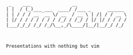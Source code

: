             _    ___               __
           | |  / (_)___ ___  ____/ /___ _      ______
           | | / / / __ `__ \/ __  / __ \ | /| / / __ \
           | |/ / / / / / / / /_/ / /_/ / |/ |/ / / / /
           |___/_/_/ /_/ /_/\__,_/\____/|__/|__/_/ /_/



           Presentations with nothing but vim